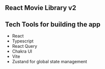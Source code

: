 ## React Movie Library v2

## Tech Tools for building the app

- React
- Typescript
- React Query
- Chakra UI
- Vite
- Zustand for global state management
